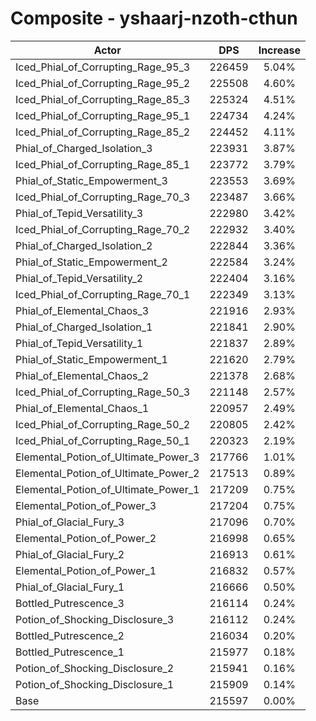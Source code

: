 # Composite - yshaarj-nzoth-cthun
| Actor | DPS | Increase |
|---|:---:|:---:|
|Iced_Phial_of_Corrupting_Rage_95_3|226459|5.04%|
|Iced_Phial_of_Corrupting_Rage_95_2|225508|4.60%|
|Iced_Phial_of_Corrupting_Rage_85_3|225324|4.51%|
|Iced_Phial_of_Corrupting_Rage_95_1|224734|4.24%|
|Iced_Phial_of_Corrupting_Rage_85_2|224452|4.11%|
|Phial_of_Charged_Isolation_3|223931|3.87%|
|Iced_Phial_of_Corrupting_Rage_85_1|223772|3.79%|
|Phial_of_Static_Empowerment_3|223553|3.69%|
|Iced_Phial_of_Corrupting_Rage_70_3|223487|3.66%|
|Phial_of_Tepid_Versatility_3|222980|3.42%|
|Iced_Phial_of_Corrupting_Rage_70_2|222932|3.40%|
|Phial_of_Charged_Isolation_2|222844|3.36%|
|Phial_of_Static_Empowerment_2|222584|3.24%|
|Phial_of_Tepid_Versatility_2|222404|3.16%|
|Iced_Phial_of_Corrupting_Rage_70_1|222349|3.13%|
|Phial_of_Elemental_Chaos_3|221916|2.93%|
|Phial_of_Charged_Isolation_1|221841|2.90%|
|Phial_of_Tepid_Versatility_1|221837|2.89%|
|Phial_of_Static_Empowerment_1|221620|2.79%|
|Phial_of_Elemental_Chaos_2|221378|2.68%|
|Iced_Phial_of_Corrupting_Rage_50_3|221148|2.57%|
|Phial_of_Elemental_Chaos_1|220957|2.49%|
|Iced_Phial_of_Corrupting_Rage_50_2|220805|2.42%|
|Iced_Phial_of_Corrupting_Rage_50_1|220323|2.19%|
|Elemental_Potion_of_Ultimate_Power_3|217766|1.01%|
|Elemental_Potion_of_Ultimate_Power_2|217513|0.89%|
|Elemental_Potion_of_Ultimate_Power_1|217209|0.75%|
|Elemental_Potion_of_Power_3|217204|0.75%|
|Phial_of_Glacial_Fury_3|217096|0.70%|
|Elemental_Potion_of_Power_2|216998|0.65%|
|Phial_of_Glacial_Fury_2|216913|0.61%|
|Elemental_Potion_of_Power_1|216832|0.57%|
|Phial_of_Glacial_Fury_1|216666|0.50%|
|Bottled_Putrescence_3|216114|0.24%|
|Potion_of_Shocking_Disclosure_3|216112|0.24%|
|Bottled_Putrescence_2|216034|0.20%|
|Bottled_Putrescence_1|215977|0.18%|
|Potion_of_Shocking_Disclosure_2|215941|0.16%|
|Potion_of_Shocking_Disclosure_1|215909|0.14%|
|Base|215597|0.00%|
